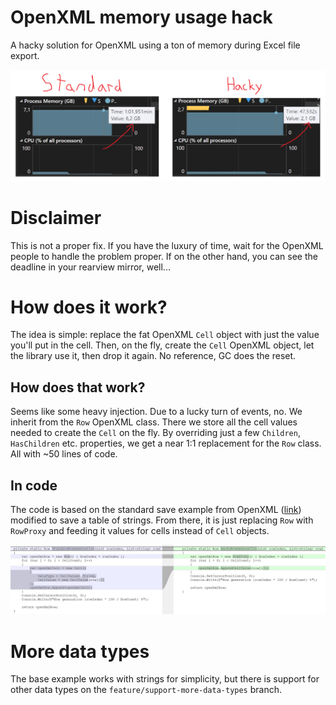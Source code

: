 # OpenXML memory usage hack
A hacky solution for OpenXML using a ton of memory during Excel file export.
<p align="center"><img src="/docs/compare_results.png" width="600"/></p>

# Disclaimer
This is not a proper fix. If you have the luxury of time, wait for the OpenXML people to handle the problem proper. If on the other hand, you can see the deadline in your rearview mirror, well...

# How does it work?
The idea is simple: replace the fat OpenXML `Cell` object with just the value you'll put in the cell. Then, on the fly, create the `Cell` OpenXML object, let the library use it, then drop it again. No reference, GC does the reset.

## How does that work?
Seems like some heavy injection. Due to a lucky turn of events, no. We inherit from the `Row` OpenXML class. There we store all the cell values needed to create the `Cell` on the fly. By overriding just a few `Children`, `HasChildren` etc. properties, we get a near 1:1 replacement for the `Row` class. All with ~50 lines of code.

## In code
The code is based on the standard save example from OpenXML ([link](https://learn.microsoft.com/en-us/dotnet/api/documentformat.openxml.spreadsheet.cellvalue?view=openxml-2.8.1 "link")) modified to save a table of strings. From there, it is just replacing `Row` with `RowProxy` and feeding it values for cells instead of `Cell` objects.
<p align="center"><img src="/docs/compare_code.png" width="600"/></p>

# More data types
The base example works with strings for simplicity, but there is support for other data types on the `feature/support-more-data-types` branch.
